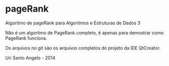 pageRank
========

Algoritmo de pageRank para Algoritmos e Estruturas de Dados 3

Não é um algoritmo de PageRank completo, é apenas para demostrar como PageRank funciona.

Os arquivos no git são os arquivos completos do projeto da IDE QtCreator.

Uri Santo Angelo - 2014
